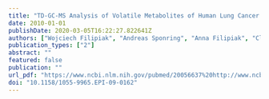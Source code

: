```yaml
---
title: "TD-GC-MS Analysis of Volatile Metabolites of Human Lung Cancer and Normal Cells In vitro"
date: 2010-01-01
publishDate: 2020-03-05T16:22:27.822641Z
authors: ["Wojciech Filipiak", "Andreas Sponring", "Anna Filipiak", "Clemens Ager", "Jochen K. Schubert", "Wolfram Miekisch", "Anton Amann", "Jakob Troppmair"]
publication_types: ["2"]
abstract: ""
featured: false
publication: ""
url_pdf: "https://www.ncbi.nlm.nih.gov/pubmed/20056637%20http://www.ncbi.nlm.nih.gov/pubmed/20056637"
doi: "10.1158/1055-9965.EPI-09-0162"
---
```


